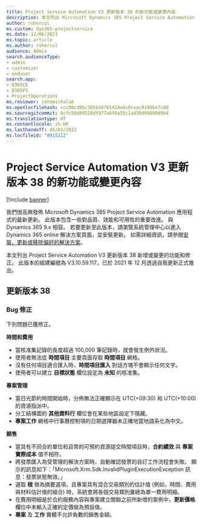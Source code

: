```yaml
---
title: Project Service Automation V3 更新版本 38 的新功能或變更內容
description: 本文列出 Microsoft Dynamics 365 Project Service Automation V3 更新版本 38 中提供的功能和修正。
author: ruhercul
ms.custom: dyn365-projectservice
ms.date: 12/06/2021
ms.topic: article
ms.author: ruhercul
audience: Admin
search.audienceType:
- admin
- customizer
- enduser
search.app:
- D365CE
- D365PS
- ProjectOperations
ms.reviewer: johnmichalak
ms.openlocfilehash: ccc08cd0bc365bd4761424a4c0ceac91985e7c89
ms.sourcegitcommit: 6cfc50d89528df977a8f6a55c1ad39d99800d9b4
ms.translationtype: HT
ms.contentlocale: zh-HK
ms.lasthandoff: 06/03/2022
ms.locfileid: "8915212"
---
```

# <a name="whats-new-or-changed-in-project-service-automation-update-release-38-v3"></a>Project Service Automation V3 更新版本 38 的新功能或變更內容

[!include [banner](../includes/psa-now-project-operations.md)]

我們很高興發佈 Microsoft Dynamics 365 Project Service Automation 應用程式的最新更新。 此版本包含一些對品質、效能和可用性的重要改進。 與 Dynamics 365 9.x 相容。 若要更新至此版本，請瀏覽系統管理中心以進入 Dynamics 365 online 解決方案頁面，並安裝更新。 如需詳細資訊，請參閱[安裝、更新或移除偏好的解決方案](/power-platform/admin/install-remove-preferred-solution)。

本文列出 Project Service Automation V3 更新版本 38 新增或變更的功能和修正。 此版本的組建編號為 V3.10.59.117，已於 2021 年 12 月透過自我更新正式推出。

## <a name="update-release-38"></a>更新版本 38

### <a name="bug-fixes"></a>Bug 修正

下列問題已獲修正。

**時間和費用**

- 當核准集記錄的長度超過 100,000 筆記錄時，就會發生例外狀況。
- 使用者無法從 **時間項目** 主要頁面存取 **時間項目** 網格。
- 沒有任何項目適合匯入時，**時間項目匯入** 對話方塊不會顯示任何文字。
- 使用者可以建立 **目標狀態** 欄位設定為 **未知** 的核准集。

**專案管理**

- 當日光節約時間開始時，分佈無法正確顯示在 UTC(+09:30) 和 UTC(+10:00) 的資源指派中。
- 分工結構圖的 **其他資料行** 欄位會在某些地區設定下隱藏。
- **專案工作** 網格中行事曆控制項的日期選擇器未正確地當地語系化為中文。

**銷售**

- 當具有不同合約單位和貨幣的可預約資源提交時間項目時，**合約績效** 與 **專案實際成本** 值不相符。
- 將發票匯入為受管理的解決方案時，自動確認發票的自訂工作流程會失敗。 顯示的訊息如下：「Microsoft.Xrm.Sdk.InvalidPluginExecutionException 訊息：發票狀態無效。」
- 選取 **根** 做為摘要選項，且專案具有混合交易類別的估計值 (例如，時間、費用與材料估計值的組合) 時，系統會將各個交易類別彙總為單一費用明細。
- 在費用明細是於合約服務內容與專案建立關聯之前所新增的案例中，**更新價格** 欄位中未輸入正確的定價做為預設值。
- **專案** 及 **工作** 實體不允許負數的銷售金額。
